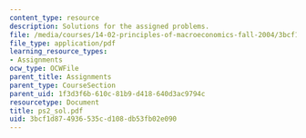 ```yaml
---
content_type: resource
description: Solutions for the assigned problems.
file: /media/courses/14-02-principles-of-macroeconomics-fall-2004/3bcf1d874936535cd108db53fb02e090_ps2_sol.pdf
file_type: application/pdf
learning_resource_types:
- Assignments
ocw_type: OCWFile
parent_title: Assignments
parent_type: CourseSection
parent_uid: 1f3d3f6b-610c-81b9-d418-640d3ac9794c
resourcetype: Document
title: ps2_sol.pdf
uid: 3bcf1d87-4936-535c-d108-db53fb02e090
---
```

